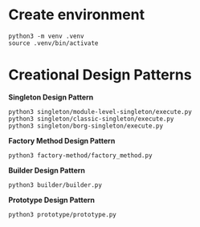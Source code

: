# Create environment
```
python3 -m venv .venv
source .venv/bin/activate
```
# Creational Design Patterns
<b>Singleton Design Pattern</b>
```
python3 singleton/module-level-singleton/execute.py
python3 singleton/classic-singleton/execute.py
python3 singleton/borg-singleton/execute.py
```
<b>Factory Method Design Pattern</b>
```
python3 factory-method/factory_method.py
```
<b>Builder Design Pattern</b>
```
python3 builder/builder.py
```
<b>Prototype Design Pattern</b>
```
python3 prototype/prototype.py
```